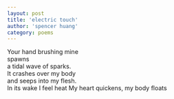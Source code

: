 ```yaml
---
layout: post
title: 'electric touch'
author: 'spencer huang'
category: poems
---
```


Your hand brushing mine  
spawns  
a tidal wave of sparks.   
It crashes over my body  
and seeps into my flesh.  
In its wake I feel heat 
My heart quickens,
my body floats
